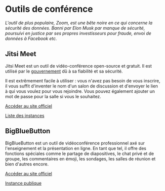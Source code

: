 # Outils de conférence

*L'outil de plus populaire, Zoom, est une bête noire en ce qui concerne la sécurité des données. Banni par Elon Musk par manque de sécurité, poursuivi en justice par ses propres investisseurs pour fraude, envoi de données à Facebook etc.*

## Jitsi Meet

Jitsi Meet est un outil de vidéo-conférence open-source et gratuit. Il est utilisé par le [gouvernement](https://webconf.numerique.gouv.fr/) dû à sa fiabilité et sa sécurité.

Il est extrêmement facile à utiliser : vous n'avez pas besoin de vous inscrire, il vous suffit d'inventer le nom d'un salon de discussion et d'envoyer le lien à qui vous voulez pour vous rejoindre. Vous pouvez également ajouter un mot de passe pour la salle si vous le souhaitez.

[Accéder au site officiel](https://jitsi.org/jitsi-meet/)

[Liste des instances](https://github.com/jitsi/jitsi-meet/wiki/Jitsi-Meet-Instances)

## BigBlueButton

BigBlueButton est un outil de vidéoconférence professionnel axé sur l'enseignement et la présentation en ligne. En tant que tel, il offre des fonctions spéciales comme le partage de diapositives, le chat privé et de groupe, les commentaires en émoji, les sondages, les salles de réunion et bien d'autres encore.

[Accéder au site officiel](https://bigbluebutton.org/)

[Instance publique](https://meet.nixnet.services/b)
